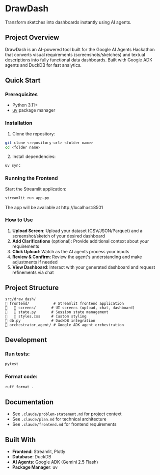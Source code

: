 # DrawDash

Transform sketches into dashboards instantly using AI agents.

## Project Overview

DrawDash is an AI-powered tool built for the Google AI Agents Hackathon that converts visual requirements (screenshots/sketches) and textual descriptions into fully functional data dashboards. Built with Google ADK agents and DuckDB for fast analytics.

## Quick Start

### Prerequisites
- Python 3.11+
- [uv](https://github.com/astral-sh/uv) package manager

### Installation

1. Clone the repository:
```bash
git clone <repository-url> <folder name>
cd <folder name>
```

2. Install dependencies:
```bash
uv sync
```

### Running the Frontend

Start the Streamlit application:
```bash
streamlit run app.py
```

The app will be available at http://localhost:8501

### How to Use

1. **Upload Screen**: Upload your dataset (CSV/JSON/Parquet) and a screenshot/sketch of your desired dashboard
2. **Add Clarifications** (optional): Provide additional context about your requirements
3. **Click Upload**: Watch as the AI agents process your inputs
4. **Review & Confirm**: Review the agent's understanding and make adjustments if needed
5. **View Dashboard**: Interact with your generated dashboard and request refinements via chat

## Project Structure

```
src/draw_dash/
   frontend/           # Streamlit frontend application
      screens/       # UI screens (upload, chat, dashboard)
      state.py       # Session state management
      styles.css     # Custom styling
   db.py              # DuckDB integration
   orchestrator_agent/ # Google ADK agent orchestration
```

## Development

### Run tests:
```bash
pytest
```

### Format code:
```bash
ruff format .
```

## Documentation

- See `.claude/problem-statement.md` for project context
- See `.claude/plan.md` for technical architecture
- See `.claude/frontend.md` for frontend requirements

## Built With

- **Frontend**: Streamlit, Plotly
- **Database**: DuckDB
- **AI Agents**: Google ADK (Gemini 2.5 Flash)
- **Package Manager**: uv
